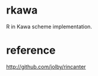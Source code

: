 rkawa
=====
R in Kawa scheme implementation.

reference
=========
http://github.com/jolby/rincanter
